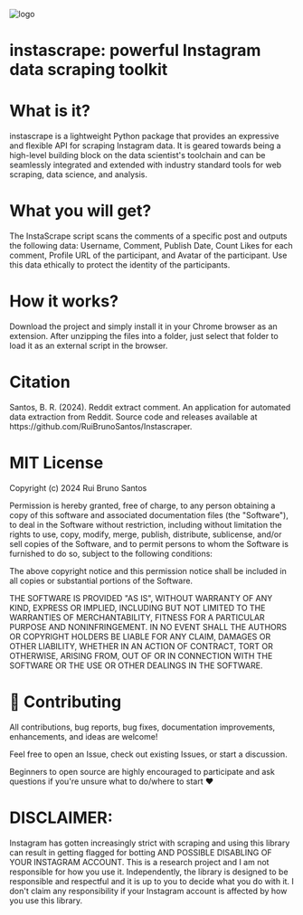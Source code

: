 
![logo](https://github.com/user-attachments/assets/3a34d7a6-8b9f-4fd6-9cee-ee807bc4ca31)

<h1>instascrape: powerful Instagram data scraping toolkit</h1>

<h1>What is it?</h1>
instascrape is a lightweight Python package that provides an expressive and flexible API for scraping Instagram data. It is geared towards being a high-level building block on the data scientist's toolchain and can be seamlessly integrated and extended with industry standard tools for web scraping, data science, and analysis.

<h1>What you will get?</h1>
The InstaScrape script scans the comments of a specific post and outputs the following data: Username, Comment, Publish Date, Count Likes for each comment, Profile URL of the participant, and Avatar of the participant.
Use this data ethically to protect the identity of the participants.

<h1>How it works? </h1>
Download the project and simply install it in your Chrome browser as an extension. After unzipping the files into a folder, just select that folder to load it as an external script in the browser.

<h1>Citation</h1>
Santos, B. R. (2024). Reddit extract comment. An application for automated data extraction from Reddit. Source code and releases available at https://github.com/RuiBrunoSantos/Instascraper.

<h1>MIT License</h1>

Copyright (c) 2024 Rui Bruno Santos

Permission is hereby granted, free of charge, to any person obtaining a copy
of this software and associated documentation files (the "Software"), to deal
in the Software without restriction, including without limitation the rights
to use, copy, modify, merge, publish, distribute, sublicense, and/or sell
copies of the Software, and to permit persons to whom the Software is
furnished to do so, subject to the following conditions:

The above copyright notice and this permission notice shall be included in all
copies or substantial portions of the Software.

THE SOFTWARE IS PROVIDED "AS IS", WITHOUT WARRANTY OF ANY KIND, EXPRESS OR
IMPLIED, INCLUDING BUT NOT LIMITED TO THE WARRANTIES OF MERCHANTABILITY,
FITNESS FOR A PARTICULAR PURPOSE AND NONINFRINGEMENT. IN NO EVENT SHALL THE
AUTHORS OR COPYRIGHT HOLDERS BE LIABLE FOR ANY CLAIM, DAMAGES OR OTHER
LIABILITY, WHETHER IN AN ACTION OF CONTRACT, TORT OR OTHERWISE, ARISING FROM,
OUT OF OR IN CONNECTION WITH THE SOFTWARE OR THE USE OR OTHER DEALINGS IN THE
SOFTWARE.

<h1>🙏 Contributing</h1>
All contributions, bug reports, bug fixes, documentation improvements, enhancements, and ideas are welcome!

Feel free to open an Issue, check out existing Issues, or start a discussion.

Beginners to open source are highly encouraged to participate and ask questions if you're unsure what to do/where to start ❤️

<h1>DISCLAIMER:</h1>
Instagram has gotten increasingly strict with scraping and using this library can result in getting flagged for botting AND POSSIBLE DISABLING OF YOUR INSTAGRAM ACCOUNT. This is a research project and I am not responsible for how you use it. Independently, the library is designed to be responsible and respectful and it is up to you to decide what you do with it. I don't claim any responsibility if your Instagram account is affected by how you use this library.

